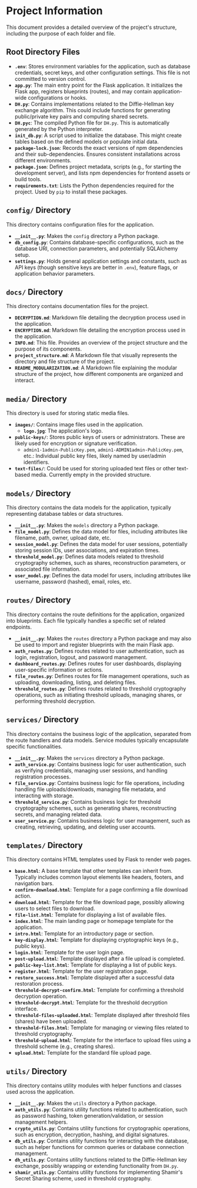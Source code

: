 # Project Information

This document provides a detailed overview of the project's structure, including the purpose of each folder and file.

## Root Directory Files

- **`.env`**: Stores environment variables for the application, such as database credentials, secret keys, and other configuration settings. This file is not committed to version control.
- **`app.py`**: The main entry point for the Flask application. It initializes the Flask app, registers blueprints (routes), and may contain application-wide configurations or hooks.
- **`DH.py`**: Contains implementations related to the Diffie-Hellman key exchange algorithm. This could include functions for generating public/private key pairs and computing shared secrets.
- **`DH.pyc`**: The compiled Python file for `DH.py`. This is automatically generated by the Python interpreter.
- **`init_db.py`**: A script used to initialize the database. This might create tables based on the defined models or populate initial data.
- **`package-lock.json`**: Records the exact versions of npm dependencies and their sub-dependencies. Ensures consistent installations across different environments.
- **`package.json`**: Defines project metadata, scripts (e.g., for starting the development server), and lists npm dependencies for frontend assets or build tools.
- **`requirements.txt`**: Lists the Python dependencies required for the project. Used by `pip` to install these packages.

## `config/` Directory

This directory contains configuration files for the application.

- **`__init__.py`**: Makes the `config` directory a Python package.
- **`db_config.py`**: Contains database-specific configurations, such as the database URI, connection parameters, and potentially SQLAlchemy setup.
- **`settings.py`**: Holds general application settings and constants, such as API keys (though sensitive keys are better in `.env`), feature flags, or application behavior parameters.

## `docs/` Directory

This directory contains documentation files for the project.

- **`DECRYPTION.md`**: Markdown file detailing the decryption process used in the application.
- **`ENCRYPTION.md`**: Markdown file detailing the encryption process used in the application.
- **`INFO.md`**: This file. Provides an overview of the project structure and the purpose of its components.
- **`project_structure.md`**: A Markdown file that visually represents the directory and file structure of the project.
- **`README_MODULARIZATION.md`**: A Markdown file explaining the modular structure of the project, how different components are organized and interact.

## `media/` Directory

This directory is used for storing static media files.

- **`images/`**: Contains image files used in the application.
    - **`logo.jpg`**: The application's logo.
- **`public-keys/`**: Stores public keys of users or administrators. These are likely used for encryption or signature verification.
    - `admin1-1admin-PublicKey.pem`, `admin1-ADMIN1admin-PublicKey.pem`, etc.: Individual public key files, likely named by user/admin identifiers.
- **`text-files/`**: Could be used for storing uploaded text files or other text-based media. Currently empty in the provided structure.

## `models/` Directory

This directory contains the data models for the application, typically representing database tables or data structures.

- **`__init__.py`**: Makes the `models` directory a Python package.
- **`file_model.py`**: Defines the data model for files, including attributes like filename, path, owner, upload date, etc.
- **`session_model.py`**: Defines the data model for user sessions, potentially storing session IDs, user associations, and expiration times.
- **`threshold_model.py`**: Defines data models related to threshold cryptography schemes, such as shares, reconstruction parameters, or associated file information.
- **`user_model.py`**: Defines the data model for users, including attributes like username, password (hashed), email, roles, etc.

## `routes/` Directory

This directory contains the route definitions for the application, organized into blueprints. Each file typically handles a specific set of related endpoints.

- **`__init__.py`**: Makes the `routes` directory a Python package and may also be used to import and register blueprints with the main Flask app.
- **`auth_routes.py`**: Defines routes related to user authentication, such as login, registration, logout, and password management.
- **`dashboard_routes.py`**: Defines routes for user dashboards, displaying user-specific information or actions.
- **`file_routes.py`**: Defines routes for file management operations, such as uploading, downloading, listing, and deleting files.
- **`threshold_routes.py`**: Defines routes related to threshold cryptography operations, such as initiating threshold uploads, managing shares, or performing threshold decryption.

## `services/` Directory

This directory contains the business logic of the application, separated from the route handlers and data models. Service modules typically encapsulate specific functionalities.

- **`__init__.py`**: Makes the `services` directory a Python package.
- **`auth_service.py`**: Contains business logic for user authentication, such as verifying credentials, managing user sessions, and handling registration processes.
- **`file_service.py`**: Contains business logic for file operations, including handling file uploads/downloads, managing file metadata, and interacting with storage.
- **`threshold_service.py`**: Contains business logic for threshold cryptography schemes, such as generating shares, reconstructing secrets, and managing related data.
- **`user_service.py`**: Contains business logic for user management, such as creating, retrieving, updating, and deleting user accounts.

## `templates/` Directory

This directory contains HTML templates used by Flask to render web pages.

- **`base.html`**: A base template that other templates can inherit from. Typically includes common layout elements like headers, footers, and navigation bars.
- **`confirm-download.html`**: Template for a page confirming a file download action.
- **`download.html`**: Template for the file download page, possibly allowing users to select files to download.
- **`file-list.html`**: Template for displaying a list of available files.
- **`index.html`**: The main landing page or homepage template for the application.
- **`intro.html`**: Template for an introductory page or section.
- **`key-display.html`**: Template for displaying cryptographic keys (e.g., public keys).
- **`login.html`**: Template for the user login page.
- **`post-upload.html`**: Template displayed after a file upload is completed.
- **`public-key-list.html`**: Template for displaying a list of public keys.
- **`register.html`**: Template for the user registration page.
- **`restore_success.html`**: Template displayed after a successful data restoration process.
- **`threshold-decrypt-confirm.html`**: Template for confirming a threshold decryption operation.
- **`threshold-decrypt.html`**: Template for the threshold decryption interface.
- **`threshold-files-uploaded.html`**: Template displayed after threshold files (shares) have been uploaded.
- **`threshold-files.html`**: Template for managing or viewing files related to threshold cryptography.
- **`threshold-upload.html`**: Template for the interface to upload files using a threshold scheme (e.g., creating shares).
- **`upload.html`**: Template for the standard file upload page.

## `utils/` Directory

This directory contains utility modules with helper functions and classes used across the application.

- **`__init__.py`**: Makes the `utils` directory a Python package.
- **`auth_utils.py`**: Contains utility functions related to authentication, such as password hashing, token generation/validation, or session management helpers.
- **`crypto_utils.py`**: Contains utility functions for cryptographic operations, such as encryption, decryption, hashing, and digital signatures.
- **`db_utils.py`**: Contains utility functions for interacting with the database, such as helper functions for common queries or database connection management.
- **`dh_utils.py`**: Contains utility functions related to the Diffie-Hellman key exchange, possibly wrapping or extending functionality from `DH.py`.
- **`shamir_utils.py`**: Contains utility functions for implementing Shamir's Secret Sharing scheme, used in threshold cryptography.
